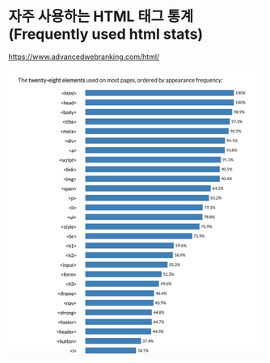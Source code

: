 # 자주 사용하는 HTML 태그 통계 (Frequently used html stats)

<https://www.advancedwebranking.com/html/>

![Frequently used html stats graph](./imgs/html-stats.png)
